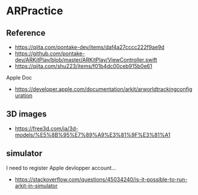 # ARPractice

## Reference 
- https://qiita.com/pontake-dev/items/daf4a27cccc222f9ae9d
- https://github.com/pontake-dev/ARKitPlay/blob/master/ARKitPlay/ViewController.swift
- https://qiita.com/shu223/items/f01b4dc00ceb915b0e61

Apple Doc
- https://developer.apple.com/documentation/arkit/arworldtrackingconfiguration

## 3D images
- https://free3d.com/ja/3d-models/%E5%8B%95%E7%89%A9%E3%81%9F%E3%81%A1

## simulator
I need to register Apple devlopper account...
- https://stackoverflow.com/questions/45034240/is-it-possible-to-run-arkit-in-simulator
